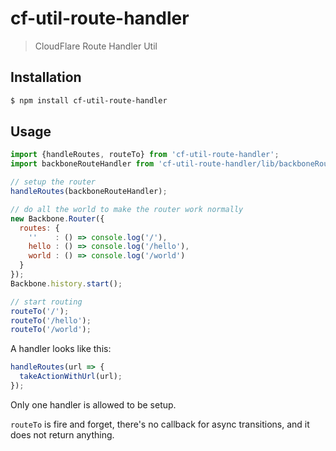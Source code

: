 # cf-util-route-handler

> CloudFlare Route Handler Util

## Installation

```sh
$ npm install cf-util-route-handler
```

## Usage

```js
import {handleRoutes, routeTo} from 'cf-util-route-handler';
import backboneRouteHandler from 'cf-util-route-handler/lib/backboneRouteHandler';

// setup the router
handleRoutes(backboneRouteHandler);

// do all the world to make the router work normally
new Backbone.Router({
  routes: {
    ''    : () => console.log('/'),
    hello : () => console.log('/hello'),
    world : () => console.log('/world')
  }
});
Backbone.history.start();

// start routing
routeTo('/');
routeTo('/hello');
routeTo('/world');
```

A handler looks like this:

```js
handleRoutes(url => {
  takeActionWithUrl(url);
});
```

Only one handler is allowed to be setup.

`routeTo` is fire and forget, there's no callback for async transitions, and
it does not return anything.
